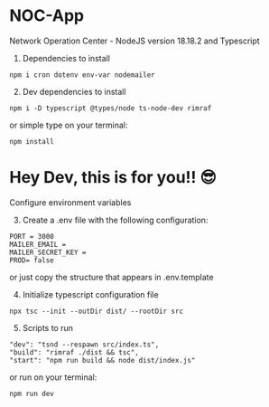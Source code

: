 # NOC-App

Network Operation Center - NodeJS version 18.18.2 and Typescript

1. Dependencies to install

```
npm i cron dotenv env-var nodemailer
```

2. Dev dependencies to install

```
npm i -D typescript @types/node ts-node-dev rimraf
```

or simple type on your terminal:

```
npm install
```

# Hey Dev, this is for you!! 😎

Configure environment variables

3. Create a .env file with the following configuration:

```
PORT = 3000
MAILER_EMAIL =
MAILER_SECRET_KEY =
PROD= false
```

or just copy the structure that appears in .env.template

4. Initialize typescript configuration file

```
npx tsc --init --outDir dist/ --rootDir src
```

5. Scripts to run

```
"dev": "tsnd --respawn src/index.ts",
"build": "rimraf ./dist && tsc",
"start": "npm run build && node dist/index.js"
```

or run on your terminal:

```
npm run dev
```
